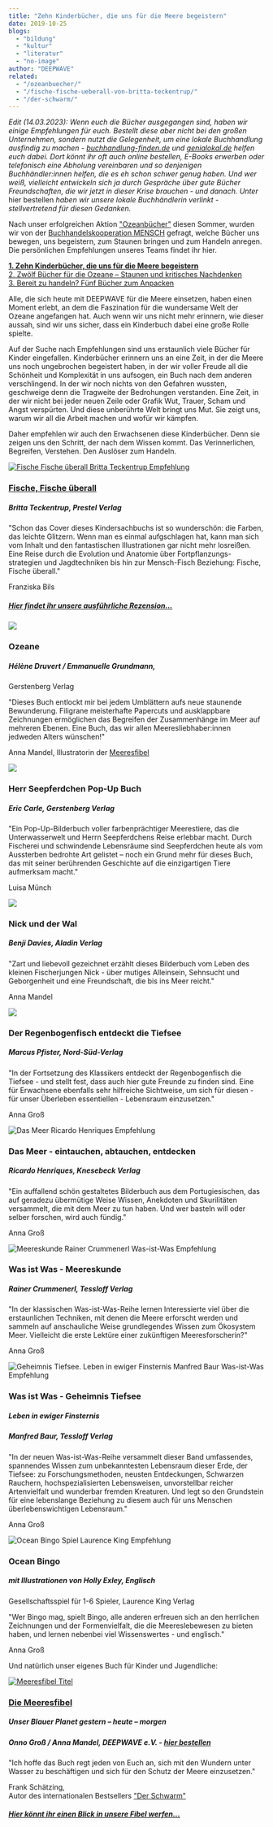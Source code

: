 ```yaml
---
title: "Zehn Kinderbücher, die uns für die Meere begeistern"
date: 2019-10-25
blogs: 
  - "bildung"
  - "kultur"
  - "literatur"
  - "no-image"
author: "DEEPWAVE"
related: 
  - "/ozeanbuecher/"
  - "/fische-fische-ueberall-von-britta-teckentrup/"
  - "/der-schwarm/"
---
```


_Edit (14.03.2023): Wenn euch die Bücher ausgegangen sind, haben wir einige Empfehlungen für euch. Bestellt diese aber nicht bei den großen Unternehmen, sondern nutzt die Gelegenheit, um eine lokale Buchhandlung ausfindig zu machen - [buchhandlung-finden.de](https://www.buchhandlung-finden.de/) und [genialokal.de](https://www.genialokal.de/) helfen euch dabei. Dort könnt ihr oft auch online bestellen, E-Books erwerben oder telefonisch eine Abholung vereinbaren und so denjenigen Buchhändler:innen helfen, die es eh schon schwer genug haben. Und wer weiß, vielleicht entwickeln sich ja durch Gespräche über gute Bücher Freundschaften, die wir jetzt in dieser Krise brauchen - und danach. Unter_ hier bestellen _haben wir unsere lokale Buchhändlerin verlinkt - stellvertretend für diesen Gedanken._

Nach unser erfolgreichen Aktion ["Ozeanbücher"](https://www.deepwave.org/ozeanbuecher/) diesen Sommer, wurden wir von der [Buchhandelskooperation MENSCH](http://www.mensch-buchhandlungen.de/) gefragt, welche Bücher uns bewegen, uns begeistern, zum Staunen bringen und zum Handeln anregen. Die persönlichen Empfehlungen unseres Teams findet ihr hier.

**[1\. Zehn Kinderbücher, die uns für die Meere begeistern](https://www.deepwave.org/blogs/kultur/#post-20805677)**  
[2\. Zwölf Bücher für die Ozeane – Staunen und kritisches Nachdenken](https://www.deepwave.org/blogs/kultur/#post-20805700)  
[3\. Bereit zu handeln? Fünf Bücher zum Anpacken](https://www.deepwave.org/blogs/kultur/#post-20805722)

Alle, die sich heute mit DEEPWAVE für die Meere einsetzen, haben einen Moment erlebt, an dem die Faszination für die wundersame Welt der Ozeane angefangen hat. Auch wenn wir uns nicht mehr erinnern, wie dieser aussah, sind wir uns sicher, dass ein Kinderbuch dabei eine große Rolle spielte.

Auf der Suche nach Empfehlungen sind uns erstaunlich viele Bücher für Kinder eingefallen. Kinderbücher erinnern uns an eine Zeit, in der die Meere uns noch ungebrochen begeistert haben, in der wir voller Freude all die Schönheit und Komplexität in uns aufsogen, ein Buch nach dem anderen verschlingend. In der wir noch nichts von den Gefahren wussten, geschweige denn die Tragweite der Bedrohungen verstanden. Eine Zeit, in der wir nicht bei jeder neuen Zeile oder Grafik Wut, Trauer, Scham und Angst verspürten. Und diese unberührte Welt bringt uns Mut. Sie zeigt uns, warum wir all die Arbeit machen und wofür wir kämpfen.

Daher empfehlen wir auch den Erwachsenen diese Kinderbücher. Denn sie zeigen uns den Schritt, der nach dem Wissen kommt. Das Verinnerlichen, Begreifen, Verstehen. Den Auslöser zum Handeln.

[![Fische Fische überall Britta Teckentrup Empfehlung](http://res.cloudinary.com/deepwave-org/image/upload/v1747245222/deepwave.org/Fische_Fische_überall_Britta_Teckentrup_Empfehlung.jpg)](/fische-fische-ueberall-von-britta-teckentrup/)


### [Fische, Fische überall](https://www.deepwave.org/fische-fische-ueberall-von-britta-teckentrup/)

##### Britta Teckentrup, Prestel Verlag

"Schon das Cover dieses Kindersachbuchs ist so wunderschön: die Farben, das leichte Glitzern. Wenn man es einmal aufgschlagen hat, kann man sich vom Inhalt und den fantastischen Illustrationen gar nicht mehr losreißen. Eine Reise durch die Evolution und Anatomie über Fortpflanzungs-strategien und Jagdtechniken bis hin zur Mensch-Fisch Beziehung: Fische, Fische überall."

Franziska Bils

##### [Hier findet ihr unsere ausführliche Rezension...](https://www.deepwave.org/fische-fische-ueberall-von-britta-teckentrup/)

![](https://www.deepwave.org/wp-content/uploads/2019/10/Ozeane_Hélène_Druvert_Empfehlung.jpg)

### Ozeane

##### Hélène Druvert / Emmanuelle Grundmann,  
Gerstenberg Verlag

"Dieses Buch entlockt mir bei jedem Umblättern aufs neue staunende Bewunderung. Filigrane meisterhafte Papercuts und ausklappbare Zeichnungen ermöglichen das Begreifen der Zusammenhänge im Meer auf mehreren Ebenen. Eine Buch, das wir allen Meeresliebhaber:innen jedweden Alters wünschen!"

Anna Mandel, Illustratorin der [Meeresfibel](https://www.deepwave.org/projekte/schulkampagne-meeresfibel/)

![](https://www.deepwave.org/wp-content/uploads/2019/10/Herr-Seepferdchen-PopUp_Eric_Carle_Empfehlung.jpg)

### Herr Seepferdchen Pop-Up Buch

##### Eric Carle, Gerstenberg Verlag​

"Ein Pop-Up-Bilderbuch voller farbenprächtiger Meerestiere, das die Unterwasserwelt und Herrn Seepferdchens Reise erlebbar macht. Durch Fischerei und schwindende Lebensräume sind Seepferdchen heute als vom Aussterben bedrohte Art gelistet – noch ein Grund mehr für dieses Buch, das mit seiner berührenden Geschichte auf die einzigartigen Tiere aufmerksam macht."

Luisa Münch

![](https://www.deepwave.org/wp-content/uploads/2019/10/Nick-und-der-Wal_Benji_Daves_Empfehlung.jpg)

### Nick und der Wal

##### Benji Davies, Aladin Verlag​

"Zart und liebevoll gezeichnet erzählt dieses Bilderbuch vom Leben des kleinen Fischerjungen Nick - über mutiges Alleinsein, Sehnsucht und Geborgenheit und eine Freundschaft, die bis ins Meer reicht."

Anna Mandel

![](https://www.deepwave.org/wp-content/uploads/2019/10/Der_Regenbogenfisch_entdeckt_die_Tiefsee_Empfehlung.jpg)

### Der Regenbogenfisch entdeckt die Tiefsee

##### Marcus Pfister, Nord-Süd-Verlag

"In der Fortsetzung des Klassikers entdeckt der Regenbogenfisch die Tiefsee - und stellt fest, dass auch hier gute Freunde zu finden sind. Eine für Erwachsene ebenfalls sehr hilfreiche Sichtweise, um sich für diesen - für unser Überleben essentiellen - Lebensraum einzusetzen."

Anna Groß

![Das Meer Ricardo Henriques Empfehlung](http://res.cloudinary.com/deepwave-org/image/upload/v1747245222/deepwave.org/Das_Meer_Ricardo_Henriques_Empfehlung.jpg)


### Das Meer - eintauchen, abtauchen, entdecken

##### Ricardo Henriques, Knesebeck Verlag

"Ein auffallend schön gestaltetes Bilderbuch aus dem Portugiesischen, das auf geradezu übermütige Weise Wissen, Anekdoten und Skurilitäten versammelt, die mit dem Meer zu tun haben. Und wer basteln will oder selber forschen, wird auch fündig."

Anna Groß

![Meereskunde Rainer Crummenerl Was-ist-Was Empfehlung](http://res.cloudinary.com/deepwave-org/image/upload/v1747245222/deepwave.org/Meereskunde_Rainer_Crummenerl_Was-ist-Was_Empfehlung.jpg)

### Was ist Was - Meereskunde

##### Rainer Crummenerl, Tessloff Verlag

"In der klassischen Was-ist-Was-Reihe lernen Interessierte viel über die erstaunlichen Techniken, mit denen die Meere erforscht werden und sammeln auf anschauliche Weise grundlegendes Wissen zum Ökosystem Meer. Vielleicht die erste Lektüre einer zukünftigen Meeresforscherin?"

Anna Groß


![Geheimnis Tiefsee. Leben in ewiger Finsternis Manfred Baur Was-ist-Was Empfehlung](http://res.cloudinary.com/deepwave-org/image/upload/v1747245222/deepwave.org/Geheimnis-Tiefsee.-Leben-in-ewiger-Finsternis_Manfred_Baur_Was-ist-Was_Empfehlung.jpg)

### Was ist Was - Geheimnis Tiefsee

##### Leben in ewiger Finsternis

##### Manfred Baur, Tessloff Verlag

"In der neuen Was-ist-Was-Reihe versammelt dieser Band umfassendes, spannendes Wissen zum unbekanntesten Lebensraum dieser Erde, der Tiefsee: zu Forschungsmethoden, neusten Entdeckungen, Schwarzen Rauchern, hochspezialisierten Lebensweisen, unvorstellbar reicher Artenvielfalt und wunderbar fremden Kreaturen. Und legt so den Grundstein für eine lebenslange Beziehung zu diesem auch für uns Menschen überlebenswichtigen Lebensraum."

Anna Groß

![Ocean Bingo Spiel Laurence King Empfehlung](http://res.cloudinary.com/deepwave-org/image/upload/v1747245222/deepwave.org/Ocean_Bingo_Spiel_Laurence_King_Empfehlung.jpg)

### Ocean Bingo

##### mit Illustrationen von Holly Exley, Englisch  
Gesellschaftsspiel für 1-6 Spieler, Laurence King Verlag

"Wer Bingo mag, spielt Bingo, alle anderen erfreuen sich an den herrlichen Zeichnungen und der Formenvielfalt, die die Meereslebewesen zu bieten haben, und lernen nebenbei viel Wissenswertes - und englisch."

Anna Groß

Und natürlich unser eigenes Buch für Kinder und Jugendliche:

[![Meeresfibel Titel](http://res.cloudinary.com/deepwave-org/image/upload/v1747245222/deepwave.org/meeresfibel_titel.jpg)](/projekte/schulkampagne-meeresfibel/)

### [Die Meeresfibel](https://www.deepwave.org/projekte/schulkampagne-meeresfibel/)

##### Unser Blauer Planet gestern – heute – morgen

##### Onno Groß / Anna Mandel, DEEPWAVE e.V. - [hier bestellen](https://www.deepwave.org/impressum/kontakt/)

"Ich hoffe das Buch regt jeden von Euch an, sich mit den Wundern unter Wasser zu beschäftigen und sich für den Schutz der Meere einzusetzen."

Frank Schätzing,  
Autor des internationalen Bestsellers ["Der Schwarm"](https://www.deepwave.org/der-schwarm/)

##### [Hier könnt ihr einen Blick in unsere Fibel werfen...](https://www.deepwave.org/projekte/schulkampagne-meeresfibel/) 


